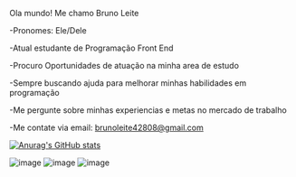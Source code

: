 Ola mundo!
Me chamo Bruno Leite

-Pronomes: Ele/Dele

-Atual estudante de Programação Front End

-Procuro Oportunidades de atuação na minha area de estudo

-Sempre buscando ajuda para melhorar minhas habilidades em programação

-Me pergunte sobre minhas experiencias e metas no mercado de trabalho

-Me contate via email: brunoleite42808@gmail.com
                    

[![Anurag's GitHub stats](https://github-readme-stats.vercel.app/api?username+BrunoLeitesantos)](https://github.com/anuraghazra/github-readme-stats)

![image](https://github.com/BrunoLeiteSantos/BrunoLeiteSantos/assets/142614597/33a8ebfb-21bb-4641-bae3-4293c12a492f)
![image](https://github.com/BrunoLeiteSantos/BrunoLeiteSantos/assets/142614597/cfca791d-3d67-4ba2-9737-bb97ba1984ae)
![image](https://github.com/BrunoLeiteSantos/BrunoLeiteSantos/assets/142614597/9eb0c0da-04a2-4c9b-8f23-29c918949edd)


